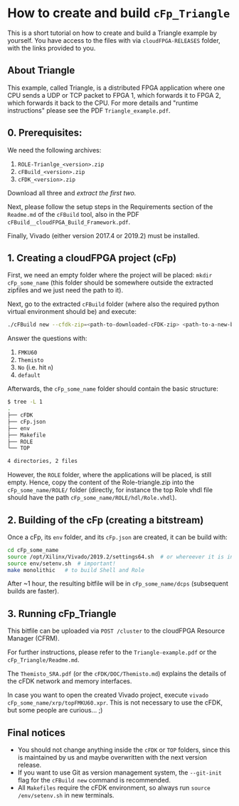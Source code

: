 How to create and build `cFp_Triangle`
==========================================

This is a short tutorial on how to create and build a Triangle example by yourself.
You have access to the files with via `cloudFPGA-RELEASES` folder, with the links provided to you.

## About Triangle

This example, called Triangle, is a distributed FPGA application where one CPU sends a UDP or TCP packet to FPGA 1, which forwards it to FPGA 2, which forwards it back to the CPU. For more details and "runtime instructions" please see the PDF `Triangle_example.pdf`.

## 0. Prerequisites:

We need the following archives:

1. `ROLE-Trianlge_<version>.zip`
2. `cFBuild_<version>.zip`    
3. `cFDK_<version>.zip`

Download all three and *extract the first two.*

Next, please follow the setup steps in the Requirements section of the `Readme.md` of the `cFBuild` tool, also in the PDF `cFBuild__cloudFPGA_Build_Framework.pdf`.

Finally, Vivado (either version 2017.4 or 2019.2) must be installed.


## 1. Creating a cloudFPGA project (cFp)

First, we need an empty folder where the project will be placed: `mkdir cFp_some_name` (this folder should be somewhere outside the extracted zipfiles and we just need the path to it).

Next, go to the extracted `cFBuild` folder (where also the required python virtual environment should be) and execute:

```bash
./cFBuild new --cfdk-zip=<path-to-downloaded-cFDK-zip> <path-to-a-new-but-empty-folder>
```

Answer the questions with:

1. `FMKU60`
2. `Themisto`
3. `No` (i.e. hit `n`)
4. `default`


Afterwards, the `cFp_some_name` folder should contain the basic structure:

```bash
$ tree -L 1
.
├── cFDK
├── cFp.json
├── env
├── Makefile
├── ROLE
└── TOP

4 directories, 2 files

```

However, the `ROLE` folder, where the applications will be placed, is still empty. Hence, copy the content of the Role-triangle.zip into the `cFp_some_name/ROLE/` folder (directly, for instance the top Role vhdl file should have the path `cFp_some_name/ROLE/hdl/Role.vhdl`).



## 2. Building of the cFp (creating a bitstream)

Once a cFp, its `env` folder, and its `cFp.json` are created, it can be build with:

```bash
cd cFp_some_name
source /opt/Xilinx/Vivado/2019.2/settings64.sh  # or whereever it is installed
source env/setenv.sh  # important!
make monolithic   # to build Shell and Role
```

After ~1 hour, the resulting bitfile will be in `cFp_some_name/dcps` (subsequent builds are faster).


## 3. Running cFp_Triangle

This bitfile can be uploaded via `POST /cluster` to the cloudFPGA Resource Manager (CFRM).

For further instructions, please refer to the `Triangle-example.pdf` or the `cFp_Triangle/Readme.md`.

The `Themisto_SRA.pdf` (or the `cFDK/DOC/Themisto.md`) explains the details of the cFDK network and memory interfaces.

In case you want to open the created Vivado project, execute `vivado cFp_some_name/xrp/topFMKU60.xpr`. This is not necessary to use the cFDK, but some people are curious... ;)

## Final notices

* You should not change anything inside the `cFDK` or `TOP` folders, since this is maintained by us and maybe overwritten with the next version release.
* If you want to use Git as version management system, the `--git-init` flag for the `cFBuild new` command is recommended.
* All `Makefiles` require the cFDK environment, so always run `source /env/setenv.sh` in new terminals.


